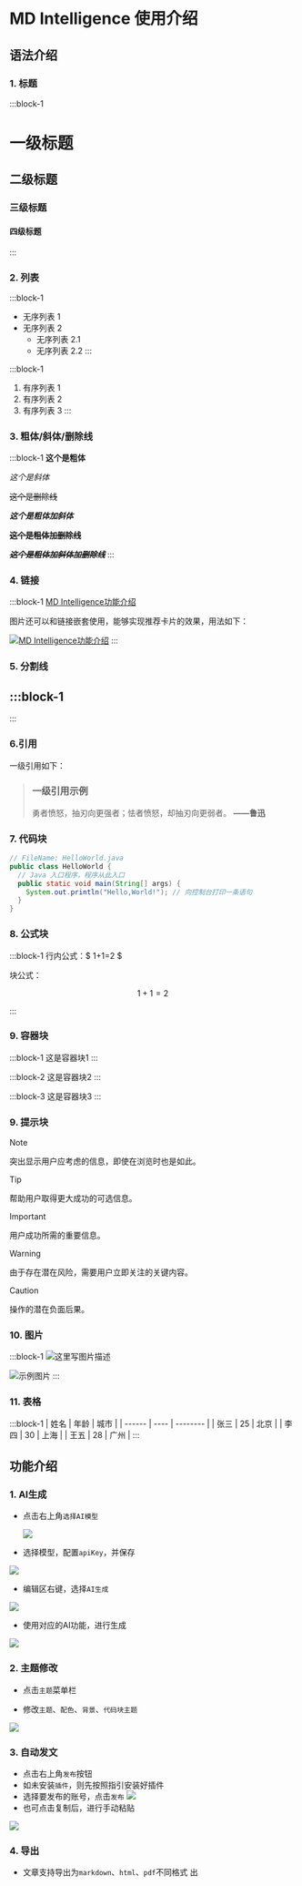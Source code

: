 # MD Intelligence 使用介绍

## 语法介绍

### 1. 标题

:::block-1

# 一级标题

## 二级标题

### 三级标题

#### 四级标题

:::

### 2. 列表

:::block-1

- 无序列表 1
- 无序列表 2
  - 无序列表 2.1
  - 无序列表 2.2
:::

:::block-1

1. 有序列表 1
2. 有序列表 2
3. 有序列表 3
:::

### 3. 粗体/斜体/删除线

:::block-1
**这个是粗体**

_这个是斜体_

~~这个是删除线~~

**_这个是粗体加斜体_**

**~~这个是粗体加删除线~~**

**~~_这个是粗体加斜体加删除线_~~**
:::

### 4. 链接

:::block-1
[MD Intelligence功能介绍](https://www.xxx.com)

图片还可以和链接嵌套使用，能够实现推荐卡片的效果，用法如下：

[![MD Intelligence功能介绍](https://picsum.photos/536/354)](https://www.xxx.com)
:::

### 5. 分割线

:::block-1
---
:::

### 6.引用

一级引用如下：

> ### 一级引用示例
>
> 勇者愤怒，抽刃向更强者；怯者愤怒，却抽刃向更弱者。 **——鲁迅**

### 7. 代码块

```java
// FileName: HelloWorld.java
public class HelloWorld {
  // Java 入口程序，程序从此入口
  public static void main(String[] args) {
    System.out.println("Hello,World!"); // 向控制台打印一条语句
  }
}
```

### 8. 公式块

:::block-1
行内公式：$ 1+1=2 $

块公式：

$$
1+1=2
$$

:::

### 9. 容器块

:::block-1
这是容器块1
:::

:::block-2
这是容器块2
:::

:::block-3
这是容器块3
:::

### 9. 提示块

> [!NOTE]
> 突出显示用户应考虑的信息，即使在浏览时也是如此。

> [!TIP]
> 帮助用户取得更大成功的可选信息。

> [!IMPORTANT]
> 用户成功所需的重要信息。

> [!WARNING]
> 由于存在潜在风险，需要用户立即关注的关键内容。

> [!CAUTION]
> 操作的潜在负面后果。

### 10. 图片

:::block-1
![这里写图片描述](https://picsum.photos/536/354)

![示例图片](https://picsum.photos/536/354 "示例图片标题")
:::

### 11. 表格

:::block-1
| 姓名 | 年龄 | 城市 |
| ------ | ---- | -------- |
| 张三 | 25 | 北京 |
| 李四 | 30 | 上海 |
| 王五 | 28 | 广州 |
:::

## 功能介绍

### 1. AI生成

- 点击右上角`选择AI模型`

  ![](https://fastly.jsdelivr.net/gh/bucketio/img18@main/2024/11/15/1731638720983-a5a38c0f-8e9c-4d7f-9c48-69138e25aaf1.png)

- 选择模型，配置`apiKey`，并保存

![](https://fastly.jsdelivr.net/gh/bucketio/img13@main/2024/11/15/1731638856057-44056e3d-2b77-401c-ab69-3c7273c4bf3a.png)

- 编辑区右键，选择`AI生成`

![](https://fastly.jsdelivr.net/gh/bucketio/img12@main/2024/11/15/1731641592249-32029de0-c7ad-4649-8819-7baf184a6469.png)

- 使用对应的AI功能，进行生成

![](https://fastly.jsdelivr.net/gh/bucketio/img9@main/2024/11/15/1731641950629-e5b96b93-f231-4b81-8669-a84cfd2f1d5b.png)

### 2. 主题修改

- 点击`主题`菜单栏

- 修改`主题`、`配色`、`背景`、`代码块主题`

![](https://fastly.jsdelivr.net/gh/bucketio/img10@main/2024/11/15/1731642133496-a2edf0fd-80a0-4a24-915d-853908eaa4fa.png)

### 3. 自动发文

- 点击右上角`发布`按钮
- 如未安装`插件`，则先按照指引安装好插件
- 选择要发布的账号，点击`发布`
  ![](https://fastly.jsdelivr.net/gh/bucketio/img0@main/2024/11/15/1731642305530-a705db2c-8fdc-406b-a6e2-80a0e134522f.png)
- 也可点击复制后，进行手动粘贴

![](https://fastly.jsdelivr.net/gh/bucketio/img16@main/2024/11/15/1731642356843-96af31d3-b450-45e2-849f-b22f0f1d1903.png)

### 4. 导出

- 文章支持导出为`markdown`、`html`、`pdf`不同格式
出







